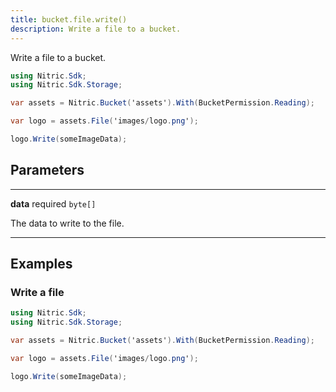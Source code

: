 ```yaml
---
title: bucket.file.write()
description: Write a file to a bucket.
---
```


Write a file to a bucket.

```c#
using Nitric.Sdk;
using Nitric.Sdk.Storage;

var assets = Nitric.Bucket('assets').With(BucketPermission.Reading);

var logo = assets.File('images/logo.png');

logo.Write(someImageData);
```

## Parameters

---

**data** required `byte[]`

The data to write to the file.

---

## Examples

### Write a file

```c#
using Nitric.Sdk;
using Nitric.Sdk.Storage;

var assets = Nitric.Bucket('assets').With(BucketPermission.Reading);

var logo = assets.File('images/logo.png');

logo.Write(someImageData);
```
